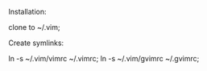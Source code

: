 Installation:

  clone to ~/.vim;
  
Create symlinks:

  ln -s ~/.vim/vimrc ~/.vimrc;
  ln -s ~/.vim/gvimrc ~/.gvimrc;
